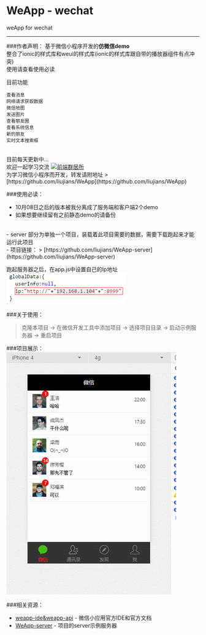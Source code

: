 # WeApp - wechat
weApp for wechat
<hr/>


###作者声明：
基于微信小程序开发的**仿微信demo**
<br/>
整合了ionic的样式库和weui的样式库(ionic的样式库跟自带的播放器组件有点冲突)
<br/>
使用请查看使用必读

目前功能

    查看消息
	网络请求获取数据
    微信地图
    发送图片
    查看朋友圈
    查看系统信息
    新的朋友
	实时文本搜索框

<br/>
目前每天更新中...
<br/>
欢迎一起学习交流
<a target="_blank" href="http://shang.qq.com/wpa/qunwpa?idkey=9bcf9f7be59b471456c1feec466dab4d54da7ab35c834b8e821ec17177fb33b3"><img border="0" src="http://pub.idqqimg.com/wpa/images/group.png" alt="前端群居所" title="前端群居所"></a>

<br/>
为学习微信小程序而开发，转发请附地址
> [https://github.com/liujians/WeApp](https://github.com/liujians/WeApp)


###使用必读：
- 10月08日之后的版本被我分离成了服务端和客户端2个demo
- 如果想要继续留有之前静态demo的请备份
<br/>
- server 部分为单独一个项目，装载着此项目需要的数据，需要下载跑起来才能运行此项目
<br/>
- 项目链接：
> [https://github.com/liujians/WeApp-server](https://github.com/liujians/WeApp-server)

跑起服务器之后，在app.js中设置自己的Ip地址
<br/>
![image](./ipconfig.png)

###关于使用：
> 克隆本项目 -> 在微信开发工具中添加项目 -> 选择项目目录 -> 启动示例服务器 -> 重启项目


###项目展示：
![image](./GIF.gif)


###相关资源：
- [weapp-ide&weapp-api](https://mp.weixin.qq.com/wiki?t=resource/res_main&id=mp1474632113_xQVCl&token=&lang=zh_CN) - 微信小应用官方IDE和官方文档
- [WeApp-server](https://github.com/liujians/WeApp-server) - 项目的server示例服务器

